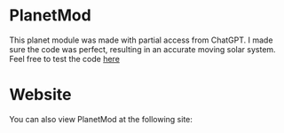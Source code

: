 # PlanetMod
This planet module was made with partial access from ChatGPT. I made sure the code was perfect, resulting in an accurate moving solar system.
Feel free to test the code [here](https://www.w3schools.com/html/tryit.asp?filename=tryhtml_default)
# Website
You can also view PlanetMod at the following site:
